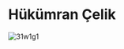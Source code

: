 # Hükümran Çelik
![31w1g1](https://user-images.githubusercontent.com/36935662/58375385-413fdf80-7f5a-11e9-82a5-52cf86b0fed5.gif)

